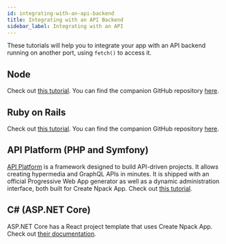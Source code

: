 ```yaml
---
id: integrating-with-an-api-backend
title: Integrating with an API Backend
sidebar_label: Integrating with an API
---
```


These tutorials will help you to integrate your app with an API backend running on another port,
using `fetch()` to access it.

## Node

Check out [this tutorial](https://www.fullstackreact.com/articles/using-create-npack-app-with-a-server/).
You can find the companion GitHub repository [here](https://github.com/fullstackreact/food-lookup-demo).

## Ruby on Rails

Check out [this tutorial](https://www.fullstackreact.com/articles/how-to-get-create-npack-app-to-work-with-your-rails-api/).
You can find the companion GitHub repository [here](https://github.com/fullstackreact/food-lookup-demo-rails).

## API Platform (PHP and Symfony)

[API Platform](https://api-platform.com) is a framework designed to build API-driven projects.
It allows creating hypermedia and GraphQL APIs in minutes.
It is shipped with an official Progressive Web App generator as well as a dynamic administration interface, both built for Create Npack App.
Check out [this tutorial](https://api-platform.com/docs/distribution).

## C# (ASP.NET Core)

ASP.NET Core has a React project template that uses Create Npack App. Check out [their documentation](https://docs.microsoft.com/en-us/aspnet/core/client-side/spa/react).
